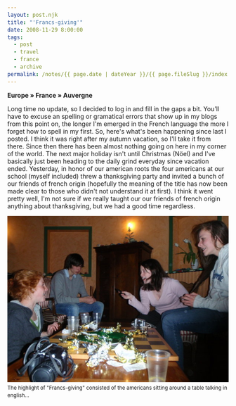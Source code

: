 ```yaml
---
layout: post.njk
title: "'Francs-giving'"
date: 2008-11-29 8:00:00
tags:
  - post
  - travel
  - france
  - archive
permalink: /notes/{{ page.date | dateYear }}/{{ page.fileSlug }}/index.html
---
```


**Europe » France » Auvergne**

Long time no update, so I decided to log in and fill in the gaps a bit. You'll have to excuse an spelling or gramatical errors that show up in my blogs from this point on, the longer I'm emerged in the French language the more I forget how to spell in my first. So, here's what's been happening since last I posted. I think it was right after my autumn vacation, so I'll take it from there. Since then there has been almost nothing going on here in my corner of the world. The next major holiday isn't until Christmas (Nöel) and I've basically just been heading to the daily grind everyday since vacation ended. Yesterday, in honor of our american roots the four americans at our school (myself included) threw a thanksgiving party and invited a bunch of our friends of french origin (hopefully the meaning of the title has now been made clear to those who didn't not understand it at first). I think it went pretty well, I'm not sure if we really taught our our friends of french origin anything about thanksgiving, but we had a good time regardless.

<div><img src="/img/blog-archive/francs-1.jpg" class="blog-pic container" alt="action shot!"/></div>
<div class="center-text"><small>The highlight of "Francs-giving" consisted of the americans sitting around a table talking in english...</small></div><br />
